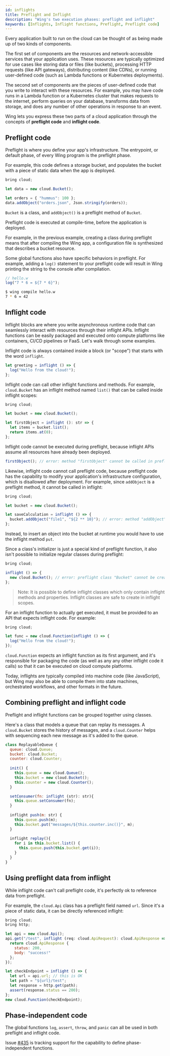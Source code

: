 ```yaml
---
id: inflights
title: Preflight and Inflight 
description: "Wing's two execution phases: preflight and inflight"
keywords: [Inflights, Inflight functions, Preflight, Preflight code]
---
```


Every application built to run on the cloud can be thought of as being made up of two kinds of components.

The first set of components are the resources and network-accessible services that your application uses.
These resources are typically optimized for use cases like storing data or files (like buckets), processing HTTP requests (like API gateways), distributing content (like CDNs), or running user-defined code (such as Lambda functions or Kubernetes deployments).

The second set of components are the pieces of user-defined code that you write to interact with these resources.
For example, you may have code runs in a Lambda function or a Kubernetes cluster that makes requests to the internet, perform queries on your database, transforms data from storage, and does any number of other operations in response to an event.

Wing lets you express these two parts of a cloud application through the concepts of **preflight code** and **inflight code**.

## Preflight code

Preflight is where you define your app's infrastructure.
The entrypoint, or default phase, of every Wing program is the preflight phase.

For example, this code defines a storage bucket, and populates the bucket with a piece of static data when the app is deployed.

```js playground
bring cloud;

let data = new cloud.Bucket();

let orders = { "hummus": 100 };
data.addObject("orders.json", Json.stringify(orders));
```

`Bucket` is a class, and `addObject()` is a preflight method of `Bucket`.

Preflight code is executed at compile-time, before the application is deployed.

For example, in the previous example, creating a class during preflight means that after compiling the Wing app, a configuration file is synthesized that describes a bucket resource.

Some global functions  also have specific behaviors in preflight.
For example, adding a `log()` statement to your preflight code will result in Wing printing the string to the console after compilation.

```js playground
// hello.w
log("7 * 6 = ${7 * 6}");
```

```bash
$ wing compile hello.w
7 * 6 = 42
```

## Inflight code

Inflight blocks are where you write asynchronous runtime code that can seamlessly interact with resources through their inflight APIs.
Inflight functions can be easily packaged and executed onto compute platforms like containers, CI/CD pipelines or FaaS.
Let's walk through some examples.

Inflight code is always contained inside a block (or "scope") that starts with the word `inflight`.

```js playground
let greeting = inflight () => {
  log("Hello from the cloud!");
};
```

Inflight code can call other inflight functions and methods.
For example, `cloud.Bucket` has an inflight method named `list()` that can be called inside inflight scopes:

```js playground
bring cloud;

let bucket = new cloud.Bucket();

let firstObject = inflight (): str => {
  let items = bucket.list();
  return items.at(0);
};
```

Inflight code cannot be executed during preflight, because inflight APIs assume all resources have already been deployed.

```js
firstObject(); // error: method "firstObject" cannot be called in preflight phase
```

Likewise, inflight code cannot call preflight code, because preflight code has the capability to modify your application's infrastructure configuration, which is disallowed after deployment.
For example, since `addObject` is a preflight method, it cannot be called in inflight:

```js playground
bring cloud;

let bucket = new cloud.Bucket();

let saveCalculation = inflight () => {
  bucket.addObject("file1", "${2 ** 10}"); // error: method "addObject" cannot be called in inflight phase
};
```

Instead, to insert an object into the bucket at runtime you would have to use the inflight method `put`.

Since a class's initializer is just a special kind of preflight function, it also isn't possible to initialize regular classes during preflight:

```js playground
bring cloud;

inflight () => {
  new cloud.Bucket(); // error: preflight class "Bucket" cannot be created in inflight
};
```

> Note: It is possible to define inflight classes which only contain inflight methods and properties. Inflight classes are safe to create in inflight scopes.

For an inflight function to actually get executed, it must be provided to an API that expects inflight code. For example:

```js playground
bring cloud;

let func = new cloud.Function(inflight () => {
  log("Hello from the cloud!");
});
```

`cloud.Function` expects an inflight function as its first argument, and it's responsible for packaging the code (as well as any any other inflight code it calls) so that it can be executed on cloud compute platforms.

Today, inflights are typically compiled into machine code (like JavaScript), but Wing may also be able to compile them into state machines, orchestrated workflows, and other formats in the future.

## Combining preflight and inflight code

Preflight and inflight functions can be grouped together using classes.

Here's a class that models a queue that can replay its messages.
A `cloud.Bucket` stores the history of messages, and a `cloud.Counter` helps with sequencing each new message as it's added to the queue.

```js playground
class ReplayableQueue {
  queue: cloud.Queue;
  bucket: cloud.Bucket; 
  counter: cloud.Counter;
  
  init() {
    this.queue = new cloud.Queue();
    this.bucket = new cloud.Bucket();
    this.counter = new cloud.Counter();
  }

  setConsumer(fn: inflight (str): str){
    this.queue.setConsumer(fn);
  }
  
  inflight push(m: str) {
    this.queue.push(m);
    this.bucket.put("messages/${this.counter.inc()}", m);
  }
  
  inflight replay(){
    for i in this.bucket.list() {
      this.queue.push(this.bucket.get(i));
    }
  }
}
```

## Using preflight data from inflight

While inflight code can't call preflight code, it's perfectly ok to reference data from preflight.

For example, the `cloud.Api` class has a preflight field named `url`.
Since it's a piece of static data, it can be directly referenced inflight:

```js playground
bring cloud;
bring http;

let api = new cloud.Api();
api.get("/test", inflight (req: cloud.ApiRequest): cloud.ApiResponse => {
  return cloud.ApiResponse {
    status: 200,
    body: "success!"
  };
});

let checkEndpoint = inflight () => {
  let url = api.url; // this is OK
  let path = "${url}/test";
  let response = http.get(path);
  assert(response.status == 200);
};
new cloud.Function(checkEndpoint);
```

## Phase-independent code

The global functions `log`, `assert`, `throw`, and `panic` can all be used in both preflight and inflight code.

Issue [#435](https://github.com/winglang/wing/issues/435) is tracking support for the capability to define phase-independent functions.
